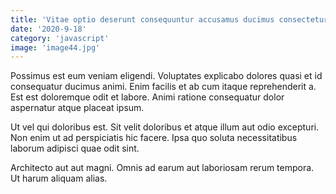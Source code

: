 ```yaml
---
title: 'Vitae optio deserunt consequuntur accusamus ducimus consectetur maxime inventore.'
date: '2020-9-18'
category: 'javascript'
image: 'image44.jpg'
---
```


Possimus est eum veniam eligendi. Voluptates explicabo dolores quasi et id consequatur ducimus animi. Enim facilis et ab cum itaque reprehenderit a. Est est doloremque odit et labore. Animi ratione consequatur dolor aspernatur atque placeat ipsum.
 Ut vel qui doloribus est. Sit velit doloribus et atque illum aut odio excepturi. Non enim ut ad perspiciatis hic facere. Ipsa quo soluta necessitatibus laborum adipisci quae odit sint.
 Architecto aut aut magni. Omnis ad earum aut laboriosam rerum tempora. Ut harum aliquam alias.
